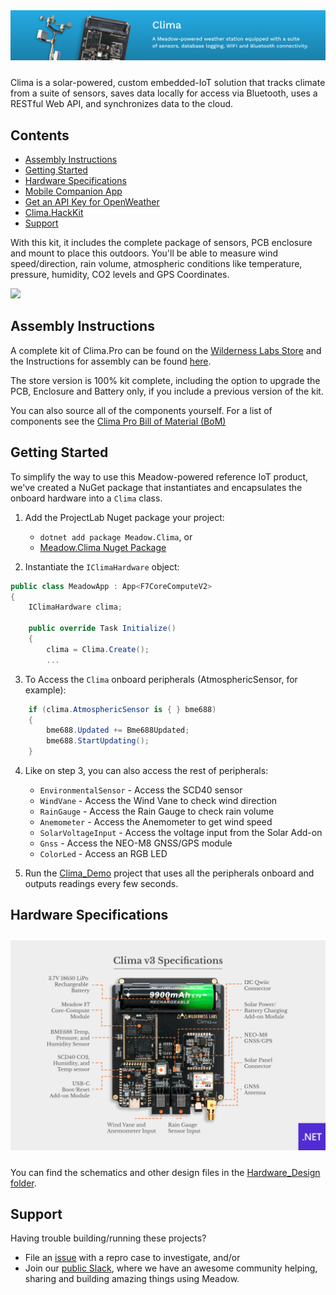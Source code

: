<img src="Image_Assets/clima-banner.jpg" style="margin-bottom:10px" />

Clima is a solar-powered, custom embedded-IoT solution that tracks climate from a suite of sensors, saves data locally for access via Bluetooth, uses a RESTful Web API, and synchronizes data to the cloud.

## Contents
* [Assembly Instructions](#assembly-instructions)
* [Getting Started](#getting-started)
* [Hardware Specifications](#hardware-specifications)
* [Mobile Companion App](#mobile-companion-app)
* [Get an API Key for OpenWeather](#get-an-api-key-for-openweather)
* [Clima.HackKit](#climahackkit)
* [Support](#support)

With this kit, it includes the complete package of sensors, PCB enclosure and mount to place this outdoors. You'll be able to measure wind speed/direction, rain volume, atmospheric conditions like temperature, pressure, humidity, CO2 levels and GPS Coordinates.

<img src="Image_Assets/ClimaPro.jpg" />

## Assembly Instructions

A complete kit of Clima.Pro can be found on the [Wilderness Labs Store](https://store.wildernesslabs.co/collections/frontpage/products/clima-weather-station-kit) and the Instructions for assembly can be found [here](/Docs/Clima.Pro/Assembly_Instructions/readme.md).

The store version is 100% kit complete, including the option to upgrade the PCB, Enclosure and Battery only, if you include a previous version of the kit.

You can also source all of the components yourself. For a list of components see the [Clima Pro Bill of Material (BoM)](/Docs/Clima.Pro/Bill_of_Materials.md)

## Getting Started

To simplify the way to use this Meadow-powered reference IoT product, we've created a NuGet package that instantiates and encapsulates the onboard hardware into a `Clima` class.

1. Add the ProjectLab Nuget package your project: 
    - `dotnet add package Meadow.Clima`, or
    - [Meadow.Clima Nuget Package](https://www.nuget.org/packages/Meadow.Clima/)

2. Instantiate the `IClimaHardware` object:  
```csharp
public class MeadowApp : App<F7CoreComputeV2>
{
    IClimaHardware clima;

    public override Task Initialize()
    {
        clima = Clima.Create();
        ...
```

3. To Access the `Clima` onboard peripherals (AtmosphericSensor, for example):
```csharp
    if (clima.AtmosphericSensor is { } bme688)
    {
        bme688.Updated += Bme688Updated;
        bme688.StartUpdating();
    }
```

4. Like on step 3, you can also access the rest of peripherals:
    - `EnvironmentalSensor` - Access the SCD40 sensor
    - `WindVane` - Access the Wind Vane to check wind direction
    - `RainGauge` - Access the Rain Gauge to check rain volume
    - `Anemometer` - Access the Anemometer to get wind speed
    - `SolarVoltageInput` - Access the voltage input from the Solar Add-on
    - `Gnss` - Access the NEO-M8 GNSS/GPS module
    - `ColorLed` - Access an RGB LED

5. Run the [Clima_Demo](Source/Clima_Demo/) project that uses all the peripherals onboard and outputs readings every few seconds.

## Hardware Specifications

<img src="Image_Assets/wildernesslabs-clima-v3-specs.jpg" style="margin-top:10px;margin-bottom:10px" />

You can find the schematics and other design files in the [Hardware_Design folder](Hardware_Design/).

## Support

Having trouble building/running these projects? 
* File an [issue](https://github.com/WildernessLabs/Meadow.Desktop.Samples/issues) with a repro case to investigate, and/or
* Join our [public Slack](http://slackinvite.wildernesslabs.co/), where we have an awesome community helping, sharing and building amazing things using Meadow.